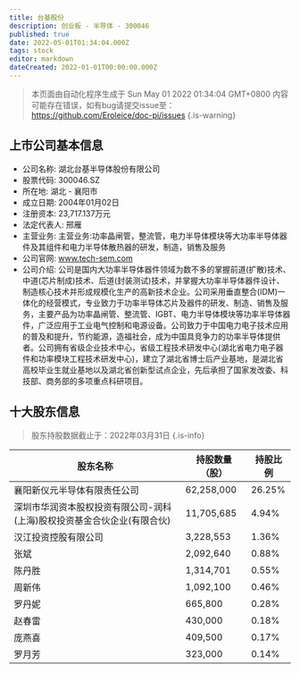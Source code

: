 ```yaml
---
title: 台基股份
description: 创业板 - 半导体 - 300046
published: true
date: 2022-05-01T01:34:04.000Z
tags: stock
editor: markdown
dateCreated: 2022-01-01T00:00:00.000Z
---
```


> 本页面由自动化程序生成于 Sun May 01 2022 01:34:04 GMT+0800
> 内容可能存在错误，如有bug请提交issue至：https://github.com/Eroleice/doc-pi/issues
{.is-warning}

## 上市公司基本信息
- 公司名称: 湖北台基半导体股份有限公司
- 股票代码: 300046.SZ
- 所在地: 湖北 - 襄阳市
- 成立日期: 2004年01月02日
- 注册资本: 23,717.137万元
- 法定代表人: 邢雁
- 主营业务: 主营业务:功率晶闸管，整流管，电力半导体模块等大功率半导体器件及其组件和电力半导体散热器的研发，制造，销售及服务
- 公司官网: www.tech-sem.com
- 公司介绍: 公司是国内大功率半导体器件领域为数不多的掌握前道(扩散)技术、中道(芯片制成)技术、后道(封装测试)技术，并掌握大功率半导体器件设计、制造核心技术并形成规模化生产的高新技术企业。公司采用垂直整合(IDM)一体化的经营模式，专业致力于功率半导体芯片及器件的研发、制造、销售及服务，主要产品为功率晶闸管、整流管、IGBT、电力半导体模块等功率半导体器件，广泛应用于工业电气控制和电源设备。公司致力于中国电力电子技术应用的普及和提升，节约能源，造福社会，成为中国具竞争力的功率半导体提供者。公司拥有省级企业技术中心，省级工程技术研发中心(湖北省电力电子器件和功率模块工程技术研发中心)，建立了湖北省博士后产业基地，是湖北省高校毕业生就业基地以及湖北省创新型试点企业，先后承担了国家发改委、科技部、商务部的多项重点科研项目。


## 十大股东信息
> 股东持股数据截止于：2022年03月31日
{.is-info}

| 股东名称 | 持股数量（股） | 持股比例 |
| --- | --- | --- |
| 襄阳新仪元半导体有限责任公司 | 62,258,000 | 26.25% |
| 深圳市华润资本股权投资有限公司-润科(上海)股权投资基金合伙企业(有限合伙) | 11,705,685 | 4.94% |
| 汉江投资控股有限公司 | 3,228,553 | 1.36% |
| 张斌 | 2,092,640 | 0.88% |
| 陈丹胜 | 1,314,701 | 0.55% |
| 周新伟 | 1,092,100 | 0.46% |
| 罗丹妮 | 665,800 | 0.28% |
| 赵春雷 | 430,000 | 0.18% |
| 庞燕喜 | 409,500 | 0.17% |
| 罗月芳 | 323,000 | 0.14% |




